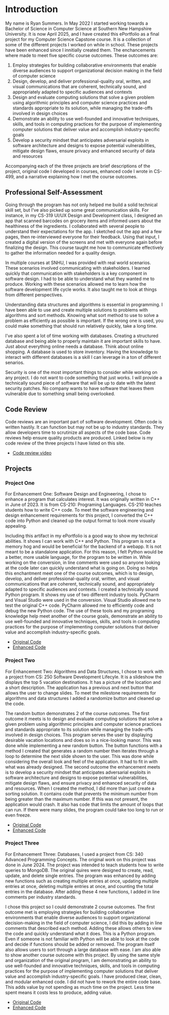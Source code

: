 # Introduction
  My name is Ryan Summers. In May 2022 I started working towards a Bachelor of Science in Computer Science at Southern New Hampshire University. It is now April 2025, and I have created this ePortfolio as a final project for my Computer Science Capstone course. It is a collection of some of the different projects I worked on while in school. These projects have been enhanced since I innitially created them. The enchancements where made to meet five specific course outcomes. These outcomes are: 
  
  1. Employ strategies for building collaborative environments that enable diverse audiences to support organizational decision making in the field of computer science
  2. Design, develop, and deliver professional-quality oral, written, and visual communications that are coherent, technically sound, and appropriately adapted to specific audiences and contexts
  3. Design and evaluate computing solutions that solve a given problem using algorithmic principles and computer science practices and standards appropriate to its solution, while managing the trade-offs involved in design choices
  4. Demonstrate an ability to use well-founded and innovative techniques, skills, and tools in computing practices for the purpose of implementing computer solutions that deliver value and accomplish industry-specific goals
  5. Develop a security mindset that anticipates adversarial exploits in software architecture and designs to expose potential vulnerabilities, mitigate design flaws, ensure privacy and enhanced security of data and resources

  Accompanying each of the three projects are brief descriptions of the project, original code I developed in courses, enhanced code I wrote in CS-499, and a narrative explaining how I met the course outcomes.

## Professional Self-Assessment
Going through the program has not only helped me build a solid technical skill set, but I've also picked up some great communication skills. For instance, in my CS-319 UI/UX Design and Development class, I designed an app that scanned barcodes on grocery items and informed users about the healthiness of the ingredients. I collaborated with several people to understand their expectations for the app. I sketched out the app and a few pages, then re-interviewed everyone for their feedback. Using that input, I created a digital version of the screens and met with everyone again before finalizing the design. This course taught me how to communicate effectively to gather the information needed for a quality design.

In multiple courses at SNHU, I was provided with real world scenarios. These scenarios involved communicating with stakeholders. I learned quickly that communication with stakeholders is a key component in software design. I had to be able to understand what they wanted me to produce. Working with these scenarios allowed me to learn how the software development life cycle works. It also taught me to look at things from different perspectives. 

Understanding data structures and algorithms is essential in programming. I have been able to use and create multiple solutions to problems with algorithms and sort methods. Knowing what sort method to use to solve a problem as efficiently as possible is important. If the wrong one is used, you could make something that should run relatively quickly, take a long time. 

I've also spent a lot of time working with databases. Creating a structured database and being able to properly maintain it are important skills to have. Just about everything online needs a database. Think about online shopping. A database is used to store inventory. Having the knowledge to interact with different databases is a skill I can leverage in a ton of different senarios. 

Security is one of the most important things to consider while working on any project. I do not want to code something that just works. I will provide a technically sound piece of software that will be up to date with the latest security patches. No company wants to have software that leaves them vulnerable due to something small being overlooked. 

     
## Code Review
  Code reviews are an important part of software development. Often code is written hastily. It can function but may not be up to industry standards. They allow developers time to scrutinize all aspects of the code base. Code reviews help ensure quality products are produced. Linked below is my code review of the three projects I have listed on this site. 
- [Code review video](https://youtu.be/k8gAWyZzXic)

## Projects
### Project One
  For Enhancement One: Software Design and Engineering, I chose to enhance a program that calculates interest. It was originally written in C++ in June of 2023. It is from CS-210: Programing Languages. CS-210 teaches students how to write C++ code. To meet the software engineering and design enhancement requirements for this project, I converted the C++ code into Python and cleaned up the output format to look more visually appealing. 

  Including this artifact in my ePortfolio is a good way to show my technical abilities. It shows I can work with C++ and Python. This program is not a memory hog and would be beneficial for the backend of a webapp. It is not meant to be a standalone application. For this reason, I felt Python would be a better, more usable language, for the program to be written in. While working on the conversion, in line comments were used so anyone looking at the code later can quickly understand what is going on. Doing so helps this enchantment meet one of the course outcomes, which is to design, develop, and deliver professional-quality oral, written, and visual communications that are coherent, technically sound, and appropriately adapted to specific audiences and contexts.  I created a technically sound Python program. It shows my use of two different industry tools. PyCharm and Visual Studio were used in the conversion. Visual Studio allowed me to test the original C++ code. PyCharm allowed me to efficiently code and debug the new Python code. The use of these tools and my programing knowledge help meet another of the course goals, demonstrate an ability to use well-founded and innovative techniques, skills, and tools in computing practices for the purpose of implementing computer solutions that deliver value and accomplish industry-specific goals.

- [Original Code](https://github.com/SummersSNHU/SummersSNHU.github.io/tree/main/CS-499%20Software%20Engineering%20and%20Design/Original)
- [Enhanced Code](https://github.com/SummersSNHU/SummersSNHU.github.io/tree/main/CS-499%20Software%20Engineering%20and%20Design/Enhancement)

### Project Two
  For Enhancement Two: Algorithms and Data Structures, I chose to work with a project from CS: 250 Software Development Lifecyle. It is a slideshow the displays the top 5 vacation destinations. It has a picture of the location and a short description. The application has a previous and next button that allows the user to change slides. To meet the milestone requirements for algorithms and data structures I added a randomize button and cleaned up the code. 

  The random button demonstrates 2 of the course outcomes. The first outcome it meets is to design and evaluate computing solutions that solve a given problem using algorithmic principles and computer science practices and standards appropriate to its solution while managing the trade-offs involved in design choices. This program serves the user by displaying desirable vacation locations and does so in a nice-looking manor. This was done while implementing a new random button. The button functions with a method I created that generates a random number then iterates through a loop to determine the next slide shown to the user. This was done while considering the overall look and feel of the application. It had to fit in with what was already designed. The second outcome the enhancement meets is to develop a security mindset that anticipates adversarial exploits in software architecture and designs to expose potential vulnerabilities, mitigate design flaws, and ensure privacy and enhanced security of data and resources. When I created the method, I did more than just create a sorting solution. It contains code that prevents the minimum number from being greater than the maximum number. If this was not present, the application would crash. It also has code that limits the amount of loops that can run. If there were many slides, the program could take too long to run or even freeze.

- [Original Code](https://github.com/SummersSNHU/SummersSNHU.github.io/tree/main/CS-499%20Algorithms%20and%20Data%20Structures/Original)
- [Enhanced Code](https://github.com/SummersSNHU/SummersSNHU.github.io/tree/main/CS-499%20Algorithms%20and%20Data%20Structures/Enchancement)
  
### Project Three
  For Enhancement Three: Databases, I used a project from CS: 340 Advanced Programming Concepts. The original work on this project was done in June 2024. The project was intended to teach students how to write queries to MongoDB. The original quires were designed to create, read, update, and delete single entries. The program was enhanced by adding new functions such as creating multiple entries at once, updating multiple entries at once, deleting multiple entries at once, and counting the total entries in the database. After adding these 4 new functions, I added in line comments per industry standards. 

  I chose this project so I could demonstrate 2 course outcomes. The first outcome met is employing strategies for building collaborative environments that enable diverse audiences to support organizational decision-making in the field of computer science, I did this by adding in line comments that described each method. Adding these allows others to view the code and quickly understand what it does. This is a Python program. Even if someone is not familiar with Python will be able to look at the code and decide if functions should be added or removed. The program itself also allows users to sort through a large database with ease. I am also able to show another course outcome with this project. By using the same style and organization of the original program, I am demonstrating an ability to use well-founded and innovative techniques, skills, and tools in computing practices for the purpose of implementing computer solutions that deliver value and accomplish industry-specific goals. I have produced clear, clean, and modular enhanced code. I did not have to rework the entire code base. This adds value by not spending as much time on the project. Less time spent means it costs less to produce, adding value.

- [Original Code](https://github.com/SummersSNHU/SummersSNHU.github.io/tree/main/CS-499%20Databases/Original)
- [Enhanced Code](https://github.com/SummersSNHU/SummersSNHU.github.io/tree/main/CS-499%20Databases/Enhancement)
